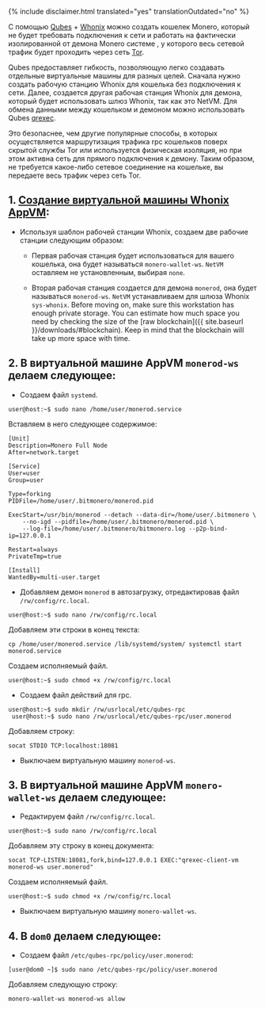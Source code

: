 {% include disclaimer.html translated="yes" translationOutdated="no" %}

С помощью [Qubes](https://qubes-os.org) + [Whonix](https://whonix.org) можно
создать кошелек Monero, который не будет требовать подключения к сети и
работать на фактически изолированной от демона Monero системе , у которого
весь сетевой трафик будет проходить через сеть
[Tor](https://torproject.org).

Qubes предоставляет гибкость, позволяющую легко создавать отдельные
виртуальные машины для разных целей. Сначала нужно создать рабочую станцию
Whonix для кошелька без подключения к сети. Далее, создается другая рабочая
станция Whonix для демона, который будет использовать шлюз Whonix, так как
это NetVM. Для обмена данными между кошельком и демоном можно использовать
Qubes [qrexec](https://www.qubes-os.org/doc/qrexec3/).

Это безопаснее, чем другие популярные способы, в которых осуществляется
маршрутизация трафика rpc кошельков поверх скрытой службы Tor или
используется физическая изоляция, но при этом активна сеть для прямого
подключения к демону. Таким образом, не требуется какое-либо сетевое
соединение на кошельке, вы передаете весь трафик через сеть Tor.

## 1. [Создание виртуальной машины Whonix AppVM](https://www.whonix.org/wiki/Qubes/Install):

+ Используя шаблон рабочей станции Whonix, создаем две рабочие станции
  следующим образом:

  - Первая рабочая станция будет использоваться для вашего кошелька, она
    будет называться `monero-wallet-ws`. `NetVM` оставляем не установленным,
    выбирая `none`.

  - Вторая рабочая станция создается для демона `monerod`, она будет
    называться `monerod-ws`. `NetVM` устанавливаем для шлюза Whonix
    `sys-whonix`. Before moving on, make sure this workstation has enough
    private storage. You can estimate how much space you need by checking
    the size of the [raw blockchain]({{ site.baseurl
    }}/downloads/#blockchain). Keep in mind that the blockchain will take up
    more space with time.

## 2. В виртуальной машине AppVM `monerod-ws` делаем следующее:

+ Создаем файл `systemd`.

```
user@host:~$ sudo nano /home/user/monerod.service
```

Вставляем в него следующее содержимое:

```
[Unit]
Description=Monero Full Node
After=network.target

[Service]
User=user
Group=user

Type=forking
PIDFile=/home/user/.bitmonero/monerod.pid

ExecStart=/usr/bin/monerod --detach --data-dir=/home/user/.bitmonero \
    --no-igd --pidfile=/home/user/.bitmonero/monerod.pid \
    --log-file=/home/user/.bitmonero/bitmonero.log --p2p-bind-ip=127.0.0.1

Restart=always
PrivateTmp=true

[Install]
WantedBy=multi-user.target
```

+ Добавляем демон `monerod` в автозагрузку, отредактировав файл
  `/rw/config/rc.local`.

```
user@host:~$ sudo nano /rw/config/rc.local
```

Добавляем эти строки в конец текста:

```
cp /home/user/monerod.service /lib/systemd/system/ systemctl start monerod.service
```

Создаем исполняемый файл.

```
user@host:~$ sudo chmod +x /rw/config/rc.local
```

+ Создаем файл действий для rpc.

```
user@host:~$ sudo mkdir /rw/usrlocal/etc/qubes-rpc
 user@host:~$ sudo nano /rw/usrlocal/etc/qubes-rpc/user.monerod
```

Добавляем строку:

```
socat STDIO TCP:localhost:18081
```

+ Выключаем виртуальную машину `monerod-ws`.

## 3. В виртуальной машине AppVM `monero-wallet-ws` делаем следующее:

+ Редактируем файл `/rw/config/rc.local`.

```
user@host:~$ sudo nano /rw/config/rc.local
```

Добавляем эту строку в конец документа:

```
socat TCP-LISTEN:18081,fork,bind=127.0.0.1 EXEC:"qrexec-client-vm monerod-ws user.monerod"
```

Создаем исполняемый файл.

```
user@host:~$ sudo chmod +x /rw/config/rc.local
```

+ Выключаем виртуальную машину `monero-wallet-ws`.

## 4. В `dom0` делаем следующее:

+ Создаем файл `/etc/qubes-rpc/policy/user.monerod`:

```
[user@dom0 ~]$ sudo nano /etc/qubes-rpc/policy/user.monerod
```

Добавляем следующую строку:

```
monero-wallet-ws monerod-ws allow
```

